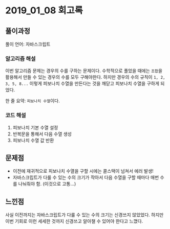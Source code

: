 # 2019_01_08 회고록

## 풀이과정 

풀이 언어: 자바스크립트

### 알고리즘 해설

이번 알고리즘 문제는 경우의 수를 구하는 문제이다. 수학적으로 풀었을 때에는 `조합`을 활용해서 만들 수 있는 경우의 수를 모두 구해야한다. 하지만 경우의 수의 규칙이 `1, 2, 3, 5, 8...` 이렇게 피보나치 수열을 만든다는 것을 깨닫고 피보나치 수열을 구하게 되었다.

한 줄 요약: `피보나치 수열`이다.

### 코드 해설

1. 피보나치 기본 수열 설정
2. 반복문을 통해서 다음 수열 생성
3. 피보나치 수열 값 반환

## 문제점

- 이전에 재귀적으로 피보나치 수열을 구할 시에는 콜스택이 넘쳐서 에러 발생!
- 자바스크립트가 다룰 수 있는 수의 크기가 작아서 다음 수열을 구할 때마다 매번 수를 나눠줘야 함. (이것으로 고통...)

## 느낀점

사실 이전까지는 자바스크립트가 다룰 수 있는 수의 크기는 신경쓰지 않았었다. 하지만 이번 기회로 이런 세세한 것까지 신경쓰고 알아챌 수 있어야 한다고 느꼈다.